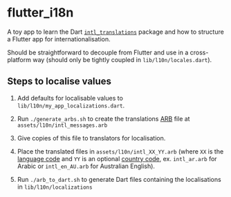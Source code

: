 # flutter_i18n

A toy app to learn the Dart [`intl_translations`](https://pub.dartlang.org/packages/intl_translation) package and how to structure a Flutter app for internationalisation.

Should be straightforward to decouple from Flutter and use in a cross-platform way (should only be tightly coupled in `lib/l10n/locales.dart`).

## Steps to localise values

1. Add defaults for localisable values to `lib/l10n/my_app_localizations.dart`.

2. Run `./generate_arbs.sh` to create the translations [ARB](https://github.com/googlei18n/app-resource-bundle/wiki/ApplicationResourceBundleSpecification) file at `assets/l10n/intl_messages.arb`

3. Give copies of this file to translators for localisation.

4. Place the translated files in `assets/l10n/intl_XX_YY.arb`
(where `XX` is the [language code](https://en.wikipedia.org/wiki/List_of_ISO_639-1_codes) and `YY` is an optional [country code](https://en.wikipedia.org/wiki/ISO_3166-1), ex. `intl_ar.arb` for Arabic or `intl_en_AU.arb` for Australian English).

5. Run `./arb_to_dart.sh` to generate Dart files containing the localisations in `lib/l10n/localizations`
